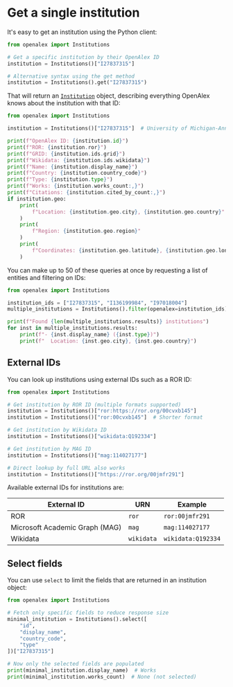 # Get a single institution

It's easy to get an institution using the Python client:

```python
from openalex import Institutions

# Get a specific institution by their OpenAlex ID
institution = Institutions()["I27837315"]

# Alternative syntax using the get method
institution = Institutions().get("I27837315")
```

That will return an [`Institution`](institution-object.md) object, describing everything OpenAlex knows about the institution with that ID:

```python
from openalex import Institutions

institution = Institutions()["I27837315"]  # University of Michigan-Ann Arbor

print(f"OpenAlex ID: {institution.id}")
print(f"ROR: {institution.ror}")
print(f"GRID: {institution.ids.grid}")
print(f"Wikidata: {institution.ids.wikidata}")
print(f"Name: {institution.display_name}")
print(f"Country: {institution.country_code}")
print(f"Type: {institution.type}")
print(f"Works: {institution.works_count:,}")
print(f"Citations: {institution.cited_by_count:,}")
if institution.geo:
    print(
        f"Location: {institution.geo.city}, {institution.geo.country}"
    )
    print(
        f"Region: {institution.geo.region}"
    )
    print(
        f"Coordinates: {institution.geo.latitude}, {institution.geo.longitude}"
    )
```

You can make up to 50 of these queries at once by requesting a list of entities and filtering on IDs:

```python
from openalex import Institutions

institution_ids = ["I27837315", "I136199984", "I97018004"]
multiple_institutions = Institutions().filter(openalex=institution_ids).get()

print(f"Found {len(multiple_institutions.results)} institutions")
for inst in multiple_institutions.results:
    print(f"- {inst.display_name} ({inst.type})")
    print(f"  Location: {inst.geo.city}, {inst.geo.country}")
```

## External IDs

You can look up institutions using external IDs such as a ROR ID:

```python
from openalex import Institutions

# Get institution by ROR ID (multiple formats supported)
institution = Institutions()["ror:https://ror.org/00cvxb145"]
institution = Institutions()["ror:00cvxb145"]  # Shorter format

# Get institution by Wikidata ID
institution = Institutions()["wikidata:Q192334"]

# Get institution by MAG ID
institution = Institutions()["mag:114027177"]

# Direct lookup by full URL also works
institution = Institutions()["https://ror.org/00jmfr291"]
```

Available external IDs for institutions are:

| External ID | URN | Example |
|------------|-----|---------|
| ROR | `ror` | `ror:00jmfr291` |
| Microsoft Academic Graph (MAG) | `mag` | `mag:114027177` |
| Wikidata | `wikidata` | `wikidata:Q192334` |

## Select fields

You can use `select` to limit the fields that are returned in an institution object:

```python
from openalex import Institutions

# Fetch only specific fields to reduce response size
minimal_institution = Institutions().select([
    "id",
    "display_name",
    "country_code",
    "type"
])["I27837315"]

# Now only the selected fields are populated
print(minimal_institution.display_name)  # Works
print(minimal_institution.works_count)  # None (not selected)
```
